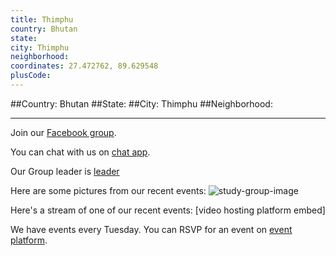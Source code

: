 ```yaml
---
title: Thimphu
country: Bhutan
state: 
city: Thimphu
neighborhood: 
coordinates: 27.472762, 89.629548
plusCode:
---
```


##Country: Bhutan
##State: 
##City: Thimphu
##Neighborhood: 
*****
Join our [Facebook group](https://www.facebook.com/groups/free.code.camp.thimphu).

You can chat with us on [chat app]().

Our Group leader is [leader]()

Here are some pictures from our recent events:
![study-group-image]()

Here's a stream of one of our recent events:
[video hosting platform embed]

We have events every Tuesday. You can RSVP for an event on [event platform]().
